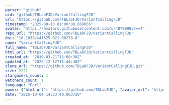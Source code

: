 ```yaml
---
parser: "github"
uid: "github/TBLabFJD/VariantCallingFJD"
url: "https://github.com/TBLabFJD/VariantCallingFJD"
timestamp: "2025-08-10 01:00:08.669065"
avatar: "https://avatars.githubusercontent.com/u/48798983?v=4"
repo_url: "https://github.com/TBLabFJD/VariantCallingFJD"
doi: "10.1038/s41525-021-00278-6"
name: "VariantCallingFJD"
full_name: "TBLabFJD/VariantCallingFJD"
html_url: "https://github.com/TBLabFJD/VariantCallingFJD"
created_at: "2019-03-21T15:09:30Z"
updated_at: "2022-12-12T11:44:48Z"
clone_url: "https://github.com/TBLabFJD/VariantCallingFJD.git"
size: 2221
stargazers_count: 1
watchers_count: 1
language: "Perl"
owner: {"html_url": "https://github.com/TBLabFJD", "avatar_url": "https://avatars.githubusercontent.com/u/48798983?v=4", "login": "TBLabFJD", "type": "User"}
date: "2025-10-04 14:23:49.063720"
---
```

